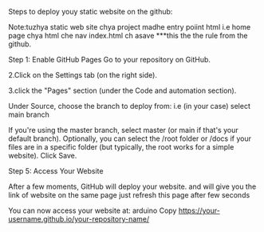 

Steps to deploy youy static website on the github:

Note:tuzhya static web site chya project madhe entry poiint html i.e home page chya html che nav
index.html ch asave ***this the the rule from the github.




Step 1: Enable GitHub Pages
Go to your repository on GitHub.

2.Click on the Settings tab (on the right side).

3.click the "Pages" section (under the Code and automation section).

Under Source, choose the branch to deploy from: i.e (in your case) select main branch 

If you're using the master branch, select master (or main if that's your default branch).
Optionally, you can select the /root folder or /docs if your files are in a specific folder (but typically, the root works for a simple website).
Click Save.

Step 5: Access Your Website

After a few moments, GitHub will deploy your website. and 
will give you the link of website on the same page just refresh this page after few seconds

You can now access your website at:
arduino
Copy
https://your-username.github.io/your-repository-name/
